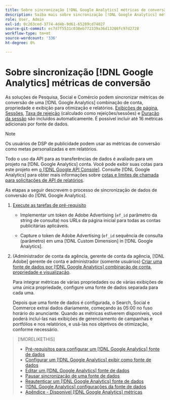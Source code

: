 ```yaml
---
title: Sobre sincronização [!DNL Google Analytics] métricas de conversão
description: Saiba mais sobre sincronização [!DNL Google Analytics] métricas de conversão para otimização e relatórios.
role: User, Admin
exl-id: 0c263ced-3774-4d4b-9d61-65289cd74027
source-git-commit: ec7d7f5531c038eb772339a36d13208fc97d2728
workflow-type: tm+mt
source-wordcount: '336'
ht-degree: 0%

---
```


# Sobre sincronização [!DNL Google Analytics] métricas de conversão

As soluções de Pesquisa, Social e Comércio podem sincronizar métricas de conversão de uma [!DNL Google Analytics] combinação de conta, propriedade e exibição para otimização e relatórios. [Exibições de página](https://ga-dev-tools.google/dimensions-metrics-explorer/#view=detail&amp;group=page_tracking&amp;jump=ga_pageviews), [Sessões](https://ga-dev-tools.google/dimensions-metrics-explorer/#view=detail&amp;group=session&amp;jump=ga_sessions), [Taxa de rejeição](https://ga-dev-tools.google/dimensions-metrics-explorer/#view=detail&amp;group=session&amp;jump=ga_bouncerate) (calculado como rejeições/sessões) e [Duração da sessão](https://ga-dev-tools.google/dimensions-metrics-explorer/#view=detail&amp;group=session&amp;jump=ga_sessionduration) são incluídos automaticamente. É possível incluir até 16 métricas adicionais por fonte de dados.

>[!NOTE]
>
>Os usuários de DSP de publicidade podem usar as métricas de conversão como metas personalizadas e em relatórios.

Todo o uso da API para as transferências de dados é avaliado para um projeto na [!DNL Google Analytics] conta. Você pode exibir suas cotas para este projeto em [o [!DNL Google API Console]](https://console.developers.google.com/apis/api/analytics-json.googleapis.com/quotas). Consulte [!DNL Google Analytics] para obter mais informações sobre [cotas e limites de chamada para solicitações de API de relatórios](https://developers.google.com/analytics/devguides/reporting/core/v4/limits-quotas).

As etapas a seguir descrevem o processo de sincronização de dados de conversão do [!DNL Google Analytics].

1. [Execute as tarefas de pré-requisito](data-source-prerequisites.md)

   * Implementar um token de Adobe Advertising (`ef_id` parâmetro da string de consulta) nos URLs da página inicial para todas as contas publicitárias aplicáveis.

   * Capture o token de Adobe Advertising (`ef_id` sequência de consulta (parâmetro) em uma [!DNL Custom Dimension] in [!DNL Google Analytics].

1. (Administrador de conta da agência, gerente de conta da agência, [!DNL Adobe] gerente de conta e administrador (somente usuários) [Criar uma fonte de dados por [!DNL Google Analytics] combinação de conta, propriedade e visualização](data-source-configure.md).

   Para integrar métricas de várias propriedades ou de várias exibições de uma única propriedade, configure uma fonte de dados separada para cada uma.

   Depois que uma fonte de dados é configurada, o Search, Social e Commerce extrai dados diariamente, começando às 05:00 no fuso horário do anunciante. Quando as métricas estiverem disponíveis, você poderá incluí-las nas exibições de gerenciamento de campanhas e portfólios e nos relatórios, e usá-las nos objetivos de otimização, conforme necessário.

>[!MORELIKETHIS]
>
>* [Pré-requisitos para configurar um [!DNL Google Analytics] fonte de dados](data-source-prerequisites.md)
>* [Configurar um [!DNL Google Analytics] exibir como fonte de dados](data-source-configure.md)
>* [Editar um [!DNL Google Analytics] fonte de dados](data-source-edit.md)
>* [Pausar sincronização de uma fonte de dados](data-source-pause.md)
>* [Reautenticar um [!DNL Google Analytics] fonte de dados](data-source-reauthenticate.md)
>* [[!DNL Google Analytics] configurações da fonte de dados](data-source-settings.md)
>* [Apêndice - Disponível [!DNL Google Analytics] métricas](data-source-ga-metrics.md)
